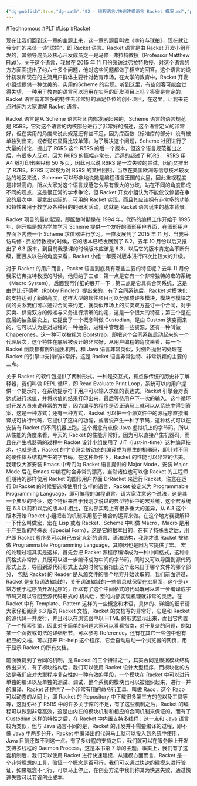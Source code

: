 ```yaml
---
{"dg-publish":true,"dg-path":"02 - 编程语言/快速建模语言 Racket 概况.md","permalink":"/02 - 编程语言/快速建模语言 Racket 概况/","created":"2024-01-16T16:21:33.000+08:00","updated":"2025-05-15T14:32:27.839+08:00"}
---
```


#Technomous #PLT  #Lisp #Racket

现在让我们回到这一章的主题上来，这一章的题目叫做《字符与球拍》，现在就让我专门的来谈一谈“球拍”，即 Racket 语言。Racket 语言是由 Racket 开发小组开发的，其领导成员及核心开发成员之一是马修 · 弗拉特教授（Professor Matthew Flatt）。关于这个语言，我曾在 2015 年 11 月份采访过弗拉特教授，对这个语言的方方面面提出了约六十多个问题，他对这些问题都做了相应的回答。这个语言的设计初衷和现在的主流用户群体主要针对教育市场，在大学的教育中，Racket 开发小组想提供一种优美的、实用的Scheme 的实现。听到这里，有些创客可能会觉得失望，一种用于教育的语言可以运用在实际的研发项目上吗？答案是肯定的，Racket 语言有非常多的特性去非常好的满足各位的创业项目，在这里，让我来花点时间为大家讲解 Racket 语言。

Racket 语言是从 Scheme 语言社团内部发展起来的，Scheme 语言的语言规范是 R5RS，它对这个语言的内核部分进行了非常好的描述，这个语言定义的非常好，但在实用的角度来说此规范还有些不足，因为库函数（标准库的部分）没有被单独列出来，或者说它显得比较单薄。为了解决这个问题，Scheme 社团进行了大量的讨论，提出了 R6RS 这个 R5RS 的后一个版本，但这个语言规范推出之后，有很多人反对，因为 R6RS 的篇幅非常长，远远的超过了 R5RS， R5RS 用 A4 纸打印出来只有 50 多页，因此可以说 R6RS 是一次失败的尝试，因而又推出了 R7RS。R7RS 可以视为对 R5RS 的某种回归，当然在美国欧洲等信息技术较发达的地区来说，Scheme 可以形象地说她是编程语言王国的女皇，因此重视程度是非常高的，所以大家对这个语言规范怎么写有很大的分歧，站在不同的角度形成不同的观点，这是很正常的学术争论。但 Racket 开发小组认为不能仅仅停留在争论的层次中，要拿出实际的、可用的 Racket 实现，而且其应该拥有非常多的功能和特性来用于教学及各种目的的研发活动，这就是 Racket 语言诞生的基本背景。

Racket 项目的最初起源，即酝酿时期是在 1994 年，代码的编程工作开始于 1995 年，刚开始是想为学生学习 Scheme 提供一个友好的图形用户界面，在图形用户界面下内嵌一个 Scheme 求值器进行学习。一直发展到了 2015 年 11 月，当我采访马修 · 弗拉特教授的时候，它的版本已经发展到了 6.2，去年 10 月份以后又推出了 6.3 版本，到目前我录课的时候版本应该是 6.3，以后它的版本肯定会不断升级，而且从以往的角度来看，Racket 小组一年要对版本进行四次比较大的升级。

对于 Racket 的用户而言，Racket 语言到底具有哪些主要的特征呢？去年 11 月份我采访弗拉特教授的时候，他归纳了三点：第一点是它有一个非常独特的宏的系统（Macro System），后面我再详细的展开一下；第二点是它具有合同系统，这是由罗比·菲德勒（Robby Findler）提出来的，有了合同系统后，Racket 对模块化的支持达到了新的高度，这样大型的软件项目可以分解成许多模块，模块与模块之间的关系我们可以通过合同来约定，就类似市场上的买卖双方签订一个合同，对于买卖、供需双方的传递与义务进行清晰的约定，这是一个很大的特征；第三个是在底层的抽象层次上，它提出了一个概念叫做 Custodian，是由 Custom 演变而来的，它可以认为是对进程的一种抽象，进程中管理着一些资源，还有一种叫做 Chaperones，这一种可以被视为 Bootstrap，即把这个合同系统启动起来的一个代理层次，这个特性在底层被设计的非常好，从用户编程的角度来看，每一个 Racket 函数都有例外抛出机制，和 Java 语言非常类似，对例外抛出的处理在 Racket 的引擎中支持的非常好。这是 Racket 语言非常独特、非常新颖的主要的三点。

关于 Racket 的软件包提供了两种形式。一种是交互式，有点像传统的历史补丁解释器，我们叫做 REPL 循环，即 Read Evaluate Print Loop，系统可以向用户提供一个提示符，在系统提示符下用户可以输入求值的表达式，Racket 引擎会对表达式进行求值，并将求值的结果打印出来，最后等待用户下一次的输入。这个循环对开发人员来说非常的方便，因为编写的程序是否正确马上就可以从系统中得到答案，这是一种方式；还有一种方式，Racket 可以把一个源文件中的源程序直接编译成可执行代码，它提供了这样的功能，或者说产生一种字节码，这种格式可以在安装有 Racket 的不同机器上跑，这个概念有点像 Java 虚拟机上的字节码。所以从性能的角度来看，今天的 Racket 的性能非常好，因为可以直接产生机器码，而且在产生机器码的过程中 Racket 设计小组使用了 JIT（just-in-time）这种编译技术，也就是说，Racket 的字节码会被动态的编译成为原生的机器码，即针对不同的硬件体系结构产生的字节码，在这种条件下，Racket 的性能可以非常的优美。我建议大家安装 Emacs 中专门为 Racket 语言提供的 Major Mode，安装 Major Mode 后在 Emacs 中编程时会非常的漂亮，当然诸位也可以像 Racket 的工程师们期待的那样使用 Racket 的图形用户界面 DrRacket 来运行 Racket，注意在运行 DrRacket 的时候要选择使用什么样的语言，Racket 被定义为 Programmable Programming Language，即可编程的编程语言，请大家注意这个说法，这是其一个典型的特征，这个特征来自于我刚才说过的典型特征中的宏系统，这个宏系统在 6.3 以前和以后的版本中相比，在内部实现上有很多重大的差异，从 6.3 这个版本开始 Racket 小组把宏的机制采用基于集合的运算来做。在这个地方我要解释一下什么叫做宏，宏在 Lisp 或者 Racket、Scheme 中叫做 Macro，Macro 是用于产生新的特殊表（Special Form），这是它的根本目的，在有了特殊表之后，用户即 Racket 程序员可以自己去定义新的语言、语法结构，我刚才说 Racket 被称做 Programmable Programming Language，其原因也是因为它提供了宏。 宏的处理过程其实是这样，首先会把 Racket 源程序编译成为一种中间格式，这种中间格式非常妙，其既可以进一步编译成为中间的字节码，同时又可以导回到源代码形式上去，导回到源代码形式上去的时候它会指出这个宏来自于哪个文件的哪个部分， 包括 Racket 的 Reader 是从源文件的哪个地方开始读取的，我们前面讲过，Racket 是支持词法辖域的，关于词法辖域的一些信息就保留在宏里面，这个是非常方便于程序员开发程序的，所以有了这个中间格式的代码既可以进一步编译成字节码又可以导回至源代码形式的 机构后，宏的内部实现机理就非常的灵活。在 Racket 中有 Template、Pattern 这样的一些概念和术语，具体的、详细的细节请大家仔细阅读 6.3 版的 Racket 文档，Racket 的文档写的非常好，它是和 Racket 的源代码一并发行，并且可以在浏览器中以 HTML 的形式显示出来，而且它内置了一个搜索引擎，因此对于简单的问题大家可以看看指南，对于复杂的问题，例如某一个函数或句法的详细细节，可以参考 Reference，还有在其它一些包中也有相应的文档，可以打开 Plt-help 这个程序，它会自动启动一个浏览器的网页，用于显示 Racket 的所有文档。

前面我提到了合同的机制，是 Racket 的三个特征之一，其实合同是根据模块结构做出来的，有了模块结构后，我们可以使用 Racket 设计大型程序，而模块化的方法是我们应对大型程序复杂性的一种有效的手段，一个模块在 Racket 中可以进行单独的编译以及单独的测试、调试，整个系统的模块也可以被组织起来，进行一并的编译，Racket 还提供了一个非常有用的命令行工具，叫做 Raco，这个 Raco 可以动态的从网上，即 Racket 的 Repository 中下载很多第三方的包以及工具等等，这就弥补了 R5RS 中的许多关于库的不足，有了这些机制之后，Racket 的编程可以做到非常高效，这是由内在的模块机制和相应的合同机制来保证的，而有了 Custodian 这样的特性之后，在 Racket 中内置支持多线程，这一点和 Java 语言较为类似，但与 Java 语言不同的是，Racket 的开发并不需要编译的过程，即不像 Java 中两步分开，Racket 中编译出的代码马上就可以投入到系统中使用，Java 目前还做不到这一点。有了多线程的支持之后，我们就可以在服务器上开发支持多线程的 Daemon  Process，这是本书第 7 章的主题。事实上，我们有了这套机制后，我们可以使用 Racket 进行快速建模，从建模方面而言，Racket 是一个非常理想的工具，验证一个概念是否可行，我们可以通过快速的建模来进行验证，如果概念不可行，可以马上停止，在创业方法中我们称其为快速失败，通过快速失败可以节省创业成本。
